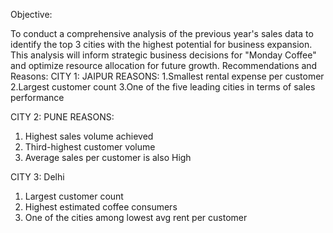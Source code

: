 Objective:

To conduct a comprehensive analysis of the previous year's sales data to identify the top 3 cities with the highest potential for business expansion. This analysis will inform strategic business decisions for "Monday Coffee" and optimize resource allocation for future growth.
Recommendations and Reasons:
CITY 1: JAIPUR
REASONS: 
1.Smallest rental expense per customer
2.Largest customer count
3.One of the five leading cities in terms of sales performance

CITY 2: PUNE
REASONS:
1. Highest sales volume achieved
2. Third-highest customer volume
3. Average sales per customer is also High

 CITY 3: Delhi
 1. Largest customer count
 2. Highest estimated coffee consumers
 3. One of the cities among lowest avg rent per customer
